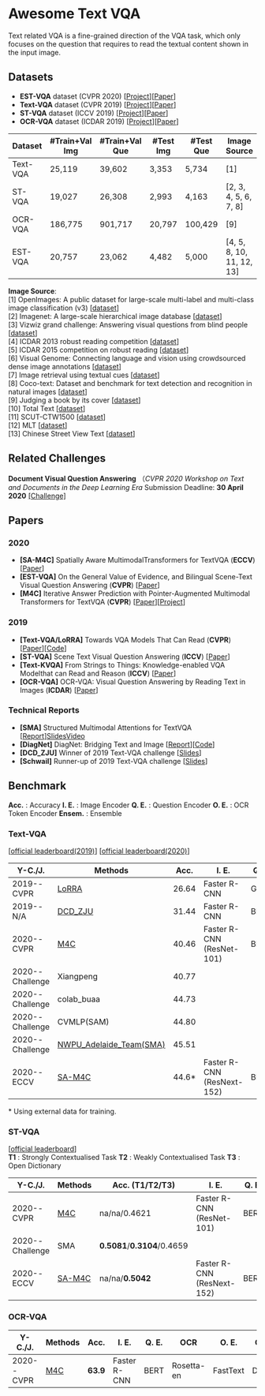 # Awesome Text VQA

Text related VQA is a fine-grained direction of the VQA task, which only focuses on the question that requires to read the textual content shown in the input image.

## Datasets
- **EST-VQA** dataset (CVPR 2020) [[Project](http://est-vqa.org/)][[Paper](https://arxiv.org/abs/2002.10215)]
- **Text-VQA** dataset (CVPR 2019) [[Project](https://textvqa.org/dataset)][[Paper](https://arxiv.org/abs/1904.08920)]
- **ST-VQA** dataset (ICCV 2019) [[Project](https://rrc.cvc.uab.es/?ch=11)][[Paper](https://arxiv.org/abs/1905.13648)]
- **OCR-VQA** dataset (ICDAR 2019) [[Project](https://ocr-vqa.github.io/)][[Paper](https://anandmishra22.github.io/files/mishra-OCR-VQA.pdf)]

| Dataset | #Train+Val Img | #Train+Val Que | #Test Img | #Test Que | Image Source | Language |
| ------- | -------------- | -------------- | --------- | --------- | ------------ | -------- |
| Text-VQA | 25,119        | 39,602         | 3,353     | 5,734     | [1]          | EN |
| ST-VQA   | 19,027        | 26,308         | 2,993     | 4,163     | [2, 3, 4, 5, 6, 7, 8] | EN |
| OCR-VQA  | 186,775       | 901,717        | 20,797    | 100,429   | [9]          | EN |
| EST-VQA  | 20,757        | 23,062         | 4,482     | 5,000     | [4, 5, 8, 10, 11, 12, 13] | EN+CH |


**Image Source**: <br>
[1] OpenImages: A public dataset for large-scale multi-label and multi-class image classification (v3) [[dataset](https://storage.googleapis.com/openimages/web/download.html)] <br>
[2] Imagenet: A large-scale hierarchical image database [[dataset](http://www.image-net.org/)] <br>
[3] Vizwiz grand challenge: Answering visual questions from blind people [[dataset](https://vizwiz.org/)] <br>
[4] ICDAR 2013 robust reading competition [[dataset](http://dagdata.cvc.uab.es/icdar2013competition/)] <br>
[5] ICDAR 2015 competition on robust reading [[dataset]()]<br>
[6] Visual Genome: Connecting language and vision using crowdsourced dense image annotations [[dataset](https://visualgenome.org/)] <br>
[7] Image retrieval using textual cues [[dataset](https://cvit.iiit.ac.in/research/projects/cvit-projects/image-retrieval-using-textual-cues)] <br>
[8] Coco-text: Dataset and benchmark for text detection and recognition in natural images [[dataset](https://vision.cornell.edu/se3/coco-text-2/)] <br>
[9] Judging a book by its cover [[dataset](https://github.com/uchidalab/book-dataset)] <br>
[10] Total Text [[dataset](https://github.com/cs-chan/Total-Text-Dataset)] <br>
[11] SCUT-CTW1500 [[dataset](https://github.com/Yuliang-Liu/Curve-Text-Detector)] <br>
[12] MLT [[dataset](https://rrc.cvc.uab.es/?ch=8)] <br>
[13] Chinese Street View Text [[dataset](https://rrc.cvc.uab.es/?ch=16)] <br>

## Related Challenges

**Document Visual Question Answering** （*CVPR 2020 Workshop on Text and Documents in the Deep Learning Era* Submission Deadline: **30 April 2020** [[Challenge]](https://rrc.cvc.uab.es/?ch=17)

## Papers

### 2020
- <a name="SA-M4C"></a> **[SA-M4C]** Spatially Aware MultimodalTransformers for TextVQA (**ECCV**) [[Paper](https://arxiv.org/pdf/2007.12146.pdf)]
- <a name="LoRRA"></a> **[EST-VQA]** On the General Value of Evidence, and Bilingual Scene-Text Visual Question Answering (**CVPR**) [[Paper](https://arxiv.org/abs/2002.10215)]
- <a name="M4C"></a> **[M4C]** Iterative Answer Prediction with Pointer-Augmented Multimodal Transformers for TextVQA (**CVPR**) [[Paper](https://arxiv.org/abs/1911.06258)][[Project](https://ronghanghu.com/m4c/)]

### 2019
- <a name="LoRRA"></a> **[Text-VQA/LoRRA]** Towards VQA Models That Can Read (**CVPR**) [[Paper](https://arxiv.org/abs/1904.08920)][[Code](https://github.com/facebookresearch/pythia)]
- <a name="ST-VQA"></a> **[ST-VQA]** Scene Text Visual Question Answering (**ICCV**) [[Paper](https://arxiv.org/abs/1905.13648)]
- <a name="Text-KVQA"></a>  **[Text-KVQA]** From Strings to Things: Knowledge-enabled VQA Modelthat can Read and Reason (**ICCV**) [[Paper](http://openaccess.thecvf.com/content_ICCV_2019/papers/Singh_From_Strings_to_Things_Knowledge-Enabled_VQA_Model_That_Can_Read_ICCV_2019_paper.pdf)]
- <a name="OCR-VQA"></a> **[OCR-VQA]** OCR-VQA: Visual Question Answering by Reading Text in Images (**ICDAR**) [[Paper](https://anandmishra22.github.io/files/mishra-OCR-VQA.pdf)]


### Technical Reports

- <a name="SMA"></a> **[SMA]** Structured Multimodal Attentions for TextVQA [[Report](https://arxiv.org/pdf/2006.00753.pdf)][Slides](https://drive.google.com/file/d/1tJ9yK6U6fNkMAV-vLzWPzihaKB80KnsH/view)[Video](https://www.youtube.com/watch?v=61abzUHhmfw&feature=youtu.be)
- <a name="DiagNet"></a> **[DiagNet]** DiagNet: Bridging Text and Image [[Report](http://www-personal.umich.edu/~syqian/2019/diagnet/diagnet.pdf)][[Code](https://github.com/w-yi/DiagNet)]
- <a name="DCD-ZJU"></a> **[DCD_ZJU]** Winner of 2019 Text-VQA challenge [[Slides](https://drive.google.com/file/d/1EZ8jrLTPLLKfwi0K28zq89tTe3ZZ-X8j/view)]
- <a name="Schwail"></a> **[Schwail]** Runner-up of 2019 Text-VQA challenge [[Slides](https://drive.google.com/file/d/1xNiEHj6J42F3CFx6fYjS9KDTsYTqAlN0/view)]


## Benchmark
**Acc.** : Accuracy
**I. E.** : Image Encoder 
**Q. E.** : Question Encoder
**O. E.** : OCR Token Encoder
**Ensem.** : Ensemble


### Text-VQA

[[official leaderboard(2019)](https://evalai.cloudcv.org/web/challenges/challenge-page/244/leaderboard/810)]
[[official leaderboard(2020)](https://evalai.cloudcv.org/web/challenges/challenge-page/551/leaderboard/1575)]

| Y-C./J. | Methods| Acc. | I. E. |  Q. E. | OCR | O. E. | Output | Ensem. |
| ------- | ------ | ---- | ----- | -------| --- | ----- | ------ | ------ |
| 2019--CVPR | [LoRRA](#LoRRA) | 26.64 | Faster R-CNN | GloVe | Rosetta-ml | FastText | Classification | N |
| 2019--N/A| [DCD_ZJU](#DCD-ZJU) | 31.44 | Faster R-CNN | BERT | Rosetta-ml | FastText | Classification | Y |
| 2020--CVPR | [M4C](#M4C) | 40.46 | Faster R-CNN (ResNet-101)| BERT | Rosetta-en | FastText | Decoder | N |
| 2020--Challenge | Xiangpeng | 40.77 |  |  | | | | |
| 2020--Challenge | colab_buaa | 44.73 | | | | | | |
| 2020--Challenge | CVMLP(SAM) | 44.80 | | | | | | |
| 2020--Challenge | [NWPU_Adelaide_Team(SMA)](#SMA) | 45.51 | | | | | | |
| 2020--ECCV| [SA-M4C](#SA-M4C) | 44.6* | Faster R-CNN (ResNext-152) | BERT | Google-OCR | FastText+PHOC | Decoder | N |

\* Using external data for training.


### ST-VQA

[[official leaderboard](https://rrc.cvc.uab.es/?ch=11&com=evaluation&task=1)] <br>
**T1** : Strongly Contextualised Task
**T2** : Weakly Contextualised Task
**T3** : Open Dictionary

| Y-C./J. | Methods| Acc. (T1/T2/T3) | I. E. |  Q. E. | OCR | O. E. | Output | Ensem. |
| ------- | ------ | --------------- | ----- | -------| --- | ----- | ------ | ------ |
| 2020--CVPR | [M4C](#M4C) | na/na/0.4621 | Faster R-CNN (ResNet-101) | BERT | Rosetta-en | FastText | Decoder | N |
| 2020--Challenge | SMA | **0.5081**/**0.3104**/0.4659 | | | |  |  |  |
| 2020--ECCV | [SA-M4C](#SA-M4C) | na/na/**0.5042** | Faster R-CNN (ResNext-152) | BERT | Google-OCR | FastText+PHOC | Decoder | N |

### OCR-VQA

| Y-C./J. | Methods| Acc. | I. E. |  Q. E. | OCR | O. E. | Output | Ensem. |
| ------- | ------ | ---- | ----- | -------| --- | ----- | ------ | ------ |
| 2020--CVPR | [M4C](#M4C) | **63.9** | Faster R-CNN | BERT | Rosetta-en | FastText | Decoder | N |


